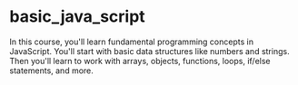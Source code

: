 # basic_java_script
In this course, you'll learn fundamental programming concepts in JavaScript. You'll start with basic data structures like numbers and strings. Then you'll learn to work with arrays, objects, functions, loops, if/else statements, and more.
